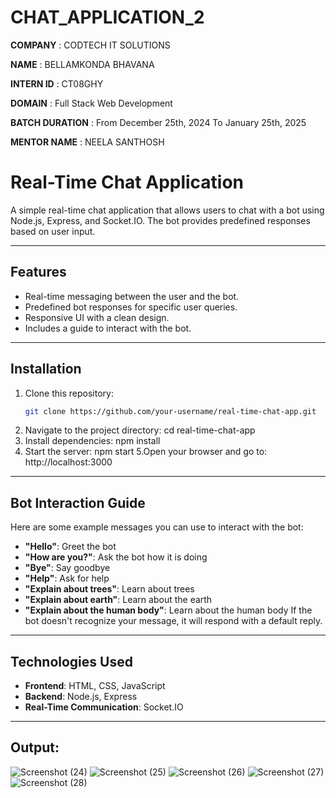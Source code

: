 # CHAT_APPLICATION_2

**COMPANY** : CODTECH IT SOLUTIONS

**NAME** : BELLAMKONDA BHAVANA

**INTERN ID** : CT08GHY

**DOMAIN** : Full Stack Web Development

**BATCH DURATION** : From December 25th, 2024 To January 25th, 2025

**MENTOR NAME** : NEELA SANTHOSH

# Real-Time Chat Application

A simple real-time chat application that allows users to chat with a bot using Node.js, Express, and Socket.IO. The bot provides predefined responses based on user input.

---

## Features

- Real-time messaging between the user and the bot.
- Predefined bot responses for specific user queries.
- Responsive UI with a clean design.
- Includes a guide to interact with the bot.

---

## Installation

1. Clone this repository:
   ```bash
   git clone https://github.com/your-username/real-time-chat-app.git
2. Navigate to the project directory:
   cd real-time-chat-app
3. Install dependencies:
   npm install
4. Start the server:
   npm start
5.Open your browser and go to:
  http://localhost:3000

---

## Bot Interaction Guide
Here are some example messages you can use to interact with the bot:

- **"Hello"**: Greet the bot
- **"How are you?"**: Ask the bot how it is doing
- **"Bye"**: Say goodbye
- **"Help"**: Ask for help
- **"Explain about trees"**: Learn about trees
- **"Explain about earth"**: Learn about the earth
- **"Explain about the human body"**: Learn about the human body
If the bot doesn't recognize your message, it will respond with a default reply.

---

## Technologies Used
- **Frontend**: HTML, CSS, JavaScript
- **Backend**: Node.js, Express
- **Real-Time Communication**: Socket.IO

---

## Output:

![Screenshot (24)](https://github.com/user-attachments/assets/78d34c32-b0b3-4b11-bf07-13c16e5f9498)
![Screenshot (25)](https://github.com/user-attachments/assets/abb54068-8581-49f1-a15d-9222f3499ee1)
![Screenshot (26)](https://github.com/user-attachments/assets/808477a2-32b4-4faa-a2c9-c1a33df78a9c)
![Screenshot (27)](https://github.com/user-attachments/assets/d66f91e4-4c4d-498d-89b2-e00e773688d8)
![Screenshot (28)](https://github.com/user-attachments/assets/3c4ee181-9e87-4d97-8334-fb094ded9b3a)

